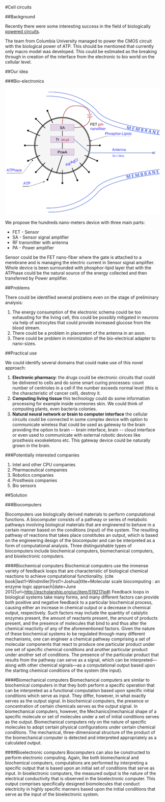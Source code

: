 #Cell circuits

##Background

Recently there were some interesting success in the field of biologically [powered circuits](http://www.nature.com/ncomms/2015/151207/ncomms10070/pdf/ncomms10070.pdf).

The team from Columbia University managed to power the CMOS circuit with the biological power
of ATP. This should be mentioned that currently only macro model was developed.
This could be estimated as the breaking through in creation of the interface from
the electronic to bio world on the cellular level.

##Our idea

###Bio-electronics

![bio-electronics schema](bio-electroinc.png)

We propose the hundreds nano-meters device with three main parts:

* FET - Sensor
* SA - Sensor signal amplifier
* RF transmitter with antenna
* PA - Power amplifier

Sensor could be the FET nano-fiber where the gate is attached to a membrane and is managing the electric current in Sensor signal amplifier. Whole device is been surrounded with phosphor-lipid layer that with the ATPhase could be the natural source of the energy collected and then transferred by Power amplifier. 

##Problems

There could be identified several problems even on the stage of preliminary analysis:

1. The energy consumption of the electronic schema could be too exhausting for the living cell, this could be possibly mitigated in neurons via help of astrocytes that could provide increased glucose from the blood stream.
1. There could be a problem in placement of the antenna in an axon.
1. There could be problem in minimization of the bio-electrical adapter to nano-sizes. 


##Practical use

We could identify several domains that could make use of this novel approach:

1. **Electronic pharmacy**: the drugs could be electronic circuits that could be delivered to cells and do some smart curing processes: count number of centrioles in a cell if the number exceeds normal level (this is the characteristic of cancer cell), destroy it.
1. **Computing living tissue** this technology could do some information processing for example inside someones skin. We could think of computing plants, even bacteria colonies.
1. **Natural neural network or brain to computer interface** the cellular circuits could be connected in some complex device with option to communicate wireless that could be used as gateway to the brain providing the option to brain -- brain interface, brain -- cloud interface or even used to communicate with external robotic devices like prosthesis exoskeletons etc. This gateway device could be naturally grown in the brain.

###Potentially interested companies

1. Intel and other CPU companies
1. Pharmaceutical companies
1. Robotics companies
1. Prosthesis companies
1. Bio sensors

##Solution

###Biocomputers 
 
Biocomputers use biologically derived materials to perform computational functions. A biocomputer consists of a pathway or series of metabolic pathways involving biological materials that are engineered to behave in a certain manner based on the conditions (input) of the system. The resulting pathway of reactions that takes place constitutes an output, which is based on the engineering design of the biocomputer and can be interpreted as a form of computational analysis. Three distinguishable types of biocomputers include biochemical computers, biomechanical computers, and bioelectronic computers.

####Biochemical computers
Biochemical computers use the immense variety of feedback loops that are characteristic of biological chemical reactions to achieve computational functionality. (cite book|last1=Windmiller|first1=Joshua|title=Molecular scale biocomputing : an enzyme logic approach|date=June 2012|url=http://escholarship.org/uc/item/519217jp#) 
Feedback loops in biological systems take many forms, and many different factors can provide both positive and negative feedback to a particular biochemical process, causing either an increase in chemical output or a decrease in chemical output, respectively. Such factors may include the quantity of catalytic enzymes present, the amount of reactants present, the amount of products present, and the presence of molecules that bind to and thus alter the chemical reactivity of any of the aforementioned factors. Given the nature of these biochemical systems to be regulated through many different mechanisms, one can engineer a chemical pathway comprising a set of molecular components that react to produce one particular product under one set of specific chemical conditions and another particular product under another set of conditions. The presence of the particular product that results from the pathway can serve as a signal, which can be interpreted—along with other chemical signals—as a computational output based upon the starting chemical conditions of the system (the input).

####Biomechanical computers
Biomechanical computers are similar to biochemical computers in that they both perform a specific operation that can be interpreted as a functional computation based upon specific initial conditions which serve as input. They differ, however, in what exactly serves as the output signal. In biochemical computers, the presence or concentration of certain chemicals serves as the output signal. In biomechanical computers, however, the Mechanics|mechanical shape of a specific molecule or set of molecules under a set of initial conditions serves as the output. Biomechanical computers rely on the nature of specific molecules to adopt certain physical configurations under certain chemical conditions. The mechanical, three-dimensional structure of the product of the biomechanical computer is detected and interpreted appropriately as a calculated output.

####Bioelectronic computers
Biocomputers can also be constructed to perform electronic computing. Again, like both biomechanical and biochemical computers, computations are performed by interpreting a specific output that is based upon an initial set of conditions that serve as input. In bioelectronic computers, the measured output is the nature of the electrical conductivity that is observed in the bioelectronic computer.  This output comprises specifically designed biomolecules that conduct electricity in highly specific manners based upon the initial conditions that serve as the input of the bioelectronic system.

